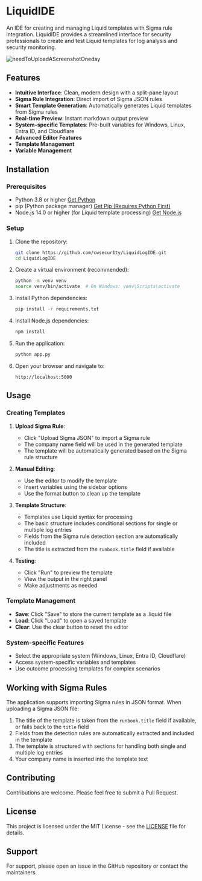 # LiquidIDE

An IDE for creating and managing Liquid templates with Sigma rule integration. LiquidIDE provides a streamlined interface for security professionals to create and test Liquid templates for log analysis and security monitoring.

![needToUploadAScreenshotOneday](needToUploadAScreenshotOneday.png)

## Features

- **Intuitive Interface**: Clean, modern design with a split-pane layout
- **Sigma Rule Integration**: Direct import of Sigma JSON rules
- **Smart Template Generation**: Automatically generates Liquid templates from Sigma rules
- **Real-time Preview**: Instant markdown output preview
- **System-specific Templates**: Pre-built variables for Windows, Linux, Entra ID, and Cloudflare
- **Advanced Editor Features**
- **Template Management**
- **Variable Management**

## Installation

### Prerequisites

- Python 3.8 or higher [Get Python](https://www.python.org/downloads/)
- pip (Python package manager) [Get Pip (Requires Python First)](https://pip.pypa.io/en/stable/installation/)
- Node.js 14.0 or higher (for Liquid template processing) [Get Node.js](https://nodejs.org/en/download)

### Setup

1. Clone the repository:
   ```bash
   git clone https://github.com/cwsecur1ty/LiquidLogIDE.git
   cd LiquidLogIDE
   ```

2. Create a virtual environment (recommended):
   ```bash
   python -m venv venv
   source venv/bin/activate  # On Windows: venv\Scripts\activate
   ```

3. Install Python dependencies:
   ```bash
   pip install -r requirements.txt
   ```

4. Install Node.js dependencies:
   ```bash
   npm install
   ```

5. Run the application:
   ```bash
   python app.py
   ```

6. Open your browser and navigate to:
   ```
   http://localhost:5000
   ```

## Usage

### Creating Templates

1. **Upload Sigma Rule**:
   - Click "Upload Sigma JSON" to import a Sigma rule
   - The company name field will be used in the generated template
   - The template will be automatically generated based on the Sigma rule structure

2. **Manual Editing**:
   - Use the editor to modify the template
   - Insert variables using the sidebar options
   - Use the format button to clean up the template

3. **Template Structure**:
   - Templates use Liquid syntax for processing
   - The basic structure includes conditional sections for single or multiple log entries
   - Fields from the Sigma rule detection section are automatically included
   - The title is extracted from the `runbook.title` field if available

4. **Testing**:
   - Click "Run" to preview the template
   - View the output in the right panel
   - Make adjustments as needed

### Template Management

- **Save**: Click "Save" to store the current template as a .liquid file
- **Load**: Click "Load" to open a saved template
- **Clear**: Use the clear button to reset the editor

### System-specific Features

- Select the appropriate system (Windows, Linux, Entra ID, Cloudflare)
- Access system-specific variables and templates
- Use outcome processing templates for complex scenarios

## Working with Sigma Rules

The application supports importing Sigma rules in JSON format. When uploading a Sigma JSON file:

1. The title of the template is taken from the `runbook.title` field if available, or falls back to the `title` field
2. Fields from the detection rules are automatically extracted and included in the template
3. The template is structured with sections for handling both single and multiple log entries
4. Your company name is inserted into the template text


## Contributing

Contributions are welcome. Please feel free to submit a Pull Request.

## License

This project is licensed under the MIT License - see the [LICENSE](LICENSE) file for details.

## Support

For support, please open an issue in the GitHub repository or contact the maintainers. 
